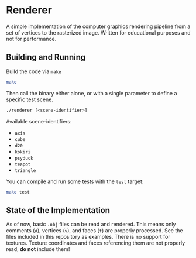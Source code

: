 # Renderer

A simple implementation of the computer graphics rendering pipeline from a set of vertices to the rasterized image.
Written for educational purposes and not for performance.

## Building and Running

Build the code via `make`

```bash
make
```

Then call the binary either alone, or with a single parameter to define a specific test scene.

```bash
./renderer [<scene-identifier>]
```

Available scene-identifiers:
- `axis`
- `cube`
- `d20`
- `kokiri`
- `psyduck`
- `teapot`
- `triangle`

You can compile and run some tests with the `test` target:

```bash
make test
```


## State of the Implementation

As of now, basic `.obj` files can be read and rendered.
This means only comments (`#`), vertices (`v`), and faces (`f`) are properly processed.
See the files included in this repository as examples.
There is no support for textures.
Texture coordinates and faces referencing them are not properly read, **do not** include them!
